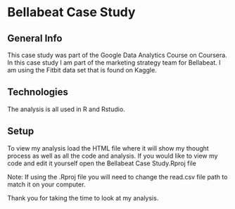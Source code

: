 # Bellabeat Case Study

## General Info
This case study was part of the Google Data Analytics Course on Coursera. In this case study I am part of the marketing strategy team for Bellabeat. I am using the Fitbit data set that is found on Kaggle. 

## Technologies
The analysis is all used in R and Rstudio.

## Setup
To view my analysis load the HTML file where it will show my thought process as well as all the code and analysis. 
If you would like to view my code and edit it yourself open the Bellabeat Case Study.Rproj file

Note: If using the .Rproj file you will need to change the read.csv file path to match it on your computer.

Thank you for taking the time to look at my analysis. 
